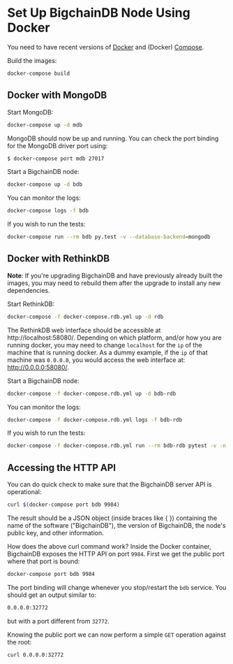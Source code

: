 # Set Up BigchainDB Node Using Docker

You need to have recent versions of [Docker](https://docs.docker.com/engine/installation/)
and (Docker) [Compose](https://docs.docker.com/compose/install/).

Build the images:

```bash
docker-compose build
```
## Docker with MongoDB

Start MongoDB:

```bash
docker-compose up -d mdb
```

MongoDB should now be up and running. You can check the port binding for the
MongoDB driver port using:
```bash
$ docker-compose port mdb 27017
```

Start a BigchainDB node:

```bash
docker-compose up -d bdb
```

You can monitor the logs:

```bash
docker-compose logs -f bdb
```

If you wish to run the tests:

```bash
docker-compose run --rm bdb py.test -v --database-backend=mongodb
```
## Docker with RethinkDB

**Note**: If you're upgrading BigchainDB and have previously already built the images, you may need
to rebuild them after the upgrade to install any new dependencies.

Start RethinkDB:

```bash
docker-compose -f docker-compose.rdb.yml up -d rdb
```

The RethinkDB web interface should be accessible at http://localhost:58080/.
Depending on which platform, and/or how you are running docker, you may need
to change `localhost` for the `ip` of the machine that is running docker. As a
dummy example, if the `ip` of that machine was `0.0.0.0`, you would access the
web interface at: http://0.0.0.0:58080/.

Start a BigchainDB node:

```bash
docker-compose -f docker-compose.rdb.yml up -d bdb-rdb
```

You can monitor the logs:

```bash
docker-compose -f docker-compose.rdb.yml logs -f bdb-rdb
```

If you wish to run the tests:

```bash
docker-compose -f docker-compose.rdb.yml run --rm bdb-rdb pytest -v -n auto
```

## Accessing the HTTP API

You can do quick check to make sure that the BigchainDB server API is operational:

```bash
curl $(docker-compose port bdb 9984)
```

The result should be a JSON object (inside braces like { })
containing the name of the software ("BigchainDB"),
the version of BigchainDB, the node's public key, and other information.

How does the above curl command work? Inside the Docker container, BigchainDB
exposes the HTTP API on port `9984`. First we get the public port where that
port is bound:

```bash
docker-compose port bdb 9984
```

The port binding will change whenever you stop/restart the `bdb` service. You
should get an output similar to:

```bash
0.0.0.0:32772
```

but with a port different from `32772`.


Knowing the public port we can now perform a simple `GET` operation against the
root:

```bash
curl 0.0.0.0:32772
```
